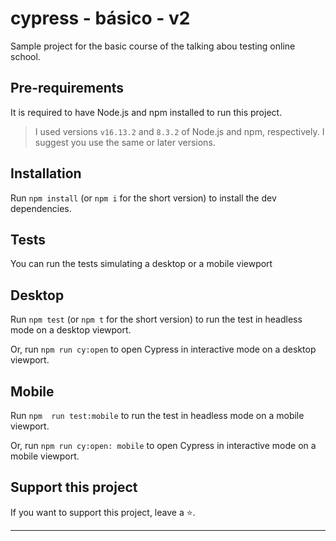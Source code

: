 # cypress - básico - v2

Sample project for the basic course of the talking abou testing online school.

## Pre-requirements

It is required to have Node.js and npm installed to run this project.

> I used versions `v16.13.2` and `8.3.2` of Node.js and npm, respectively. I suggest you use the same or later versions.

## Installation

Run `npm install` (or `npm i` for the short version) to install the dev dependencies.

## Tests

You can run the tests simulating a desktop or a mobile viewport

## Desktop

Run `npm test` (or `npm t` for the short version) to run the test in headless mode on a desktop viewport.

Or, run `npm run cy:open` to open Cypress in interactive mode on a desktop viewport.

## Mobile

Run `npm  run test:mobile` to run the test in headless mode on a mobile viewport.

Or, run `npm run cy:open: mobile` to open Cypress in interactive mode on a mobile viewport.


## Support this project

If you want to support this project, leave a ⭐.

___




